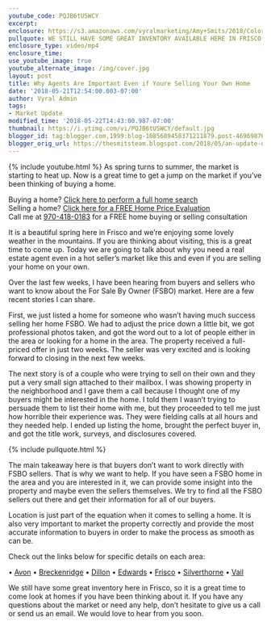 ```yaml
---
youtube_code: PQJB6tUSWCY
excerpt:
enclosure: https://s3.amazonaws.com/vyralmarketing/Amy+Smits/2018/Colorado+Resorts+Real+Estate+Agent-+why+use+a+real+estate+agent.mp4
pullquote: WE STILL HAVE SOME GREAT INVENTORY AVAILABLE HERE IN FRISCO.
enclosure_type: video/mp4
enclosure_time:
use_youtube_image: true
youtube_alternate_image: /img/cover.jpg
layout: post
title: Why Agents Are Important Even if Youre Selling Your Own Home
date: '2018-05-21T12:54:00.003-07:00'
author: Vyral Admin
tags:
- Market Update
modified_time: '2018-05-22T14:43:00.987-07:00'
thumbnail: https://i.ytimg.com/vi/PQJB6tUSWCY/default.jpg
blogger_id: tag:blogger.com,1999:blog-1085689458371211879.post-4696987641441750195
blogger_orig_url: https://thesmitsteam.blogspot.com/2018/05/an-update-on-frisco-market.html
---
```

{% include youtube.html %}
As spring turns to summer, the market is starting to heat up. Now is a great time to get a jump on the market if you’ve been thinking of buying a home.

<div class="post-cta">
Buying a home? <a href="http://www.vailsummithomesearch.com/" target="_blank">Click here to perform a full home search</a><br>
Selling a home? <a href="http://www.vailsummithomesearch.com/homevalue/value" target="_blank">Click here for a FREE Home Price Evaluation</a><br>
Call me at <a href="tel:1-970-418-0183">970-418-0183</a> for a FREE home buying or selling consultation
</div>

It is a beautiful spring here in Frisco and we’re enjoying some lovely weather in the mountains. If you are thinking about visiting, this is a great time to come up. Today we are going to talk about why you need a real estate agent even in a hot seller’s market like this and even if you are selling your home on your own.

Over the last few weeks, I have been hearing from buyers and sellers who want to know about the For Sale By Owner (FSBO) market. Here are a few recent stories I can share.

First, we just listed a home for someone who wasn’t having much success selling her home FSBO. We had to adjust the price down a little bit, we got professional photos taken, and got the word out to a lot of people either in the area or looking for a home in the area. The property received a full-priced offer in just two weeks. The seller was very excited and is looking forward to closing in the next few weeks.

The next story is of a couple who were trying to sell on their own and they put a very small sign attached to their mailbox. I was showing property in the neighborhood and I gave them a call because I thought one of my buyers might be interested in the home. I told them I wasn’t trying to persuade them to list their home with me, but they proceeded to tell me just how horrible their experience was. They were fielding calls at all hours and they needed help. I ended up listing the home, brought the perfect buyer in, and got the title work, surveys, and disclosures covered.

{% include pullquote.html %}

The main takeaway here is that buyers don’t want to work directly with FSBO sellers. That is why we want to help. If you have seen a FSBO home in the area and you are interested in it, we can provide some insight into the property and maybe even the sellers themselves. We try to find all the FSBO sellers out there and get their information for all of our buyers.

Location is just part of the equation when it comes to selling a home. It is also very important to market the property correctly and provide the most accurate information to buyers in order to make the process as smooth as can be.

Check out the links below for specific details on each area:


   • <a href="http://altos.re/r/b226d55/#homevaluation" target="_blank">Avon</a>
   • <a href="http://altos.re/r/56963c6/#homevaluation" target="_blank">Breckenridge</a>
   • <a href="http://altos.re/r/3cb0d0d/#homevaluation" target="_blank">Dillon</a>
   • <a href="http://altos.re/r/3833d92/#homevaluation" target="_blank">Edwards</a>
   • <a href="http://altos.re/r/b47e755/#homevaluation" target="_blank">Frisco</a>
   • <a href="http://altos.re/r/72ab247/#homevaluation" target="_blank">Silverthorne</a>
   • <a href="http://altos.re/r/3e85553/#homevaluation" target="_blank">Vail</a>

We still have some great inventory here in Frisco, so it is a great time to come look at homes if you have been thinking about it. If you have any questions about the market or need any help, don’t hesitate to give us a call or send us an email. We would love to hear from you soon.
